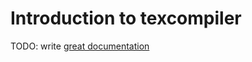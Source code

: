 # Introduction to texcompiler

TODO: write [great documentation](http://jacobian.org/writing/what-to-write/)
